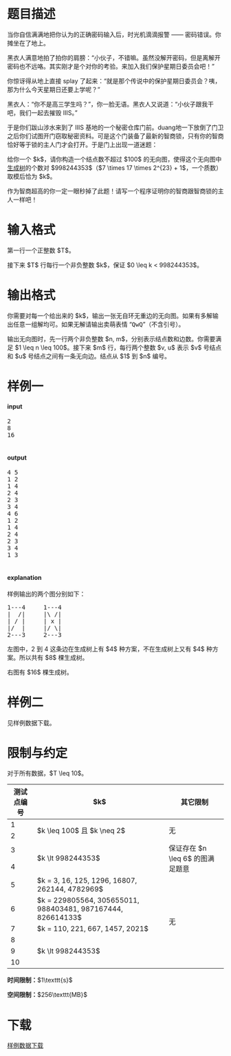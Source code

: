 # 题目描述

<p>当你自信满满地把你认为的正确密码输入后，时光机滴滴报警 —— 密码错误。你摊坐在了地上。</p>
<p>黑衣人满意地拍了拍你的肩膀：“小伙子，不错嘛。虽然没解开密码，但是离解开密码也不远咯。其实刚才是个对你的考验。来加入我们保护星期日委员会吧！”</p>
<p>你惊讶得从地上直接 splay 了起来：“就是那个传说中的保护星期日委员会？咦，那为什么今天星期日还要上学呢？”</p>
<p>黑衣人：“你不是高三学生吗？”，你一脸无语。黑衣人又说道：“小伙子跟我干吧，我们一起去摧毁 IIIS。”</p>
<p>于是你们跋山涉水来到了 IIIS 基地的一个秘密仓库门前。duang地一下放倒了门卫之后你们试图开门窃取秘密资料。可是这个门装备了最新的智商锁，只有你的智商恰好等于锁的主人门才会打开。于是门上出现一道迷题：</p>
<p>给你一个 $k$，请你构造一个结点数不超过 $100$ 的无向图，使得这个无向图中<a href="http://en.wikipedia.org/wiki/Spanning_tree">生成树</a>的个数对 $998244353$（$7 \times 17 \times 2^{23} + 1$，一个质数）取模后恰为 $k$。</p>
<p>作为智商超高的你一定一眼秒掉了此题！请写一个程序证明你的智商跟智商锁的主人一样吧！</p>

# 输入格式


<p>第一行一个正整数 $T$。</p>
<p>接下来 $T$ 行每行一个非负整数 $k$，保证 $0 \leq k &lt; 998244353$。</p>

# 输出格式


<p>你需要对每一个给出来的 $k$，输出一张无自环无重边的无向图。如果有多解输出任意一组解均可。如果无解请输出卖萌表情 “<samp>QwQ</samp>”（不含引号）。</p>
<p>输出无向图时，先一行两个非负整数 $n, m$，分别表示结点数和边数。你需要满足 $1 \leq n \leq 100$。接下来 $m$ 行，每行两个整数 $v, u$ 表示 $v$ 号结点和 $u$ 号结点之间有一条无向边。结点从 $1$ 到 $n$ 编号。</p>

# 样例一


<h4>input</h4>
<pre>2
8
16

</pre>

<h4>output</h4>
<pre>4 5
1 2
1 4
2 4
2 3
3 4
4 6
1 2
1 4
2 4
2 3
3 4
1 3

</pre>

<h4>explanation</h4>
<p>样例输出的两个图分别如下：</p>
<pre>1---4     1---4
|  /|     |\ /|
| / |     | x |
|/  |     |/ \|
2---3     2---3
</pre>

<p>左图中，2 到 4 这条边在生成树上有 $4$ 种方案，不在生成树上又有 $4$ 种方案。所以共有 $8$ 棵生成树。</p>
<p>右图有 $16$ 棵生成树。</p>

# 样例二


<p>见样例数据下载。</p>

# 限制与约定


<p>对于所有数据，$T \leq 10$。</p>
<div class="table-responsive">
<table class="table table-bordered table-text-center table-vertical-middle"><thead><tr><th>测试点编号</th>
<th>$k$</th>
<th>其它限制</th>
</tr></thead><tbody><tr><td>1</td><td rowspan="2">$k \leq 100$ 且 $k \neq 2$</td><td rowspan="2">无</td></tr><tr><td>2</td></tr><tr><td>3</td><td rowspan="2">$k \lt 998244353$</td><td rowspan="2">保证存在 $n \leq 6$ 的图满足题意</td></tr><tr><td>4</td></tr><tr><td>5</td><td>$k = 3, 16, 125, 1296, 16807, 262144, 4782969$</td><td rowspan="6">无</td></tr><tr><td>6</td><td>$k = 229805564, 305655011, 988403481, 987167444, 826614133$</td></tr><tr><td>7</td><td>$k = 110, 221, 667, 1457, 2021$</td></tr><tr><td>8</td><td rowspan="3">$k \lt 998244353$</td></tr><tr><td>9</td></tr><tr><td>10</td></tr></tbody></table></div>

<p><strong>时间限制：</strong>$1\texttt{s}$</p>
<p><strong>空间限制：</strong>$256\texttt{MB}$</p>

# 下载


<p><a href="/download.php?type=problem&amp;id=75">样例数据下载</a></p>
